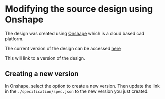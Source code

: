 # Modifying the source design using Onshape

The design was created using [Onshape](https://www.onshape.com/en/) which is a cloud based cad platform.

The current version of the design can be accessed [here](https://cad.onshape.com/documents/e55d1fddda76c9261388a2be/w/9068f3ae0205e020020e6bc7/e/37586db01ef0cd7fd605a289?renderMode=0&uiState=6324bd0025ca712e7c69708f)

This will link to a version of the design.

## Creating a new version

In Onshape, select the option to create a new version. Then update the link in the `./specification/spec.json` to the new version you just created.
